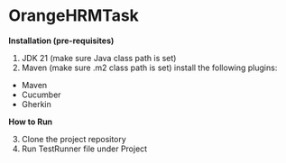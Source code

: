 # OrangeHRMTask

**Installation (pre-requisites)**

1. JDK 21 (make sure Java class path is set)
2. Maven (make sure .m2 class path is set)
   install the following plugins:
* Maven
* Cucumber
* Gherkin

**How to Run**

3. Clone the project repository
4. Run TestRunner file under Project
